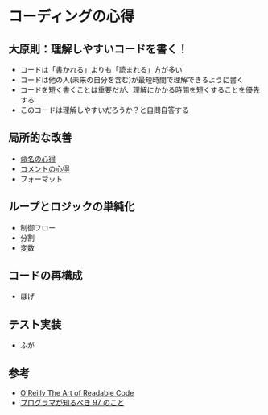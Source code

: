 # コーディングの心得

## 大原則：理解しやすいコードを書く！

- コードは「書かれる」よりも「読まれる」方が多い
- コードは他の人(未来の自分を含む)が最短時間で理解できるように書く
- コードを短く書くことは重要だが、理解にかかる時間を短くすることを優先する
- このコードは理解しやすいだろうか？と自問自答する

## 局所的な改善

- [命名の心得](./naming-guide.md)
- [コメントの心得](./comment-guide.md)
- フォーマット

## ループとロジックの単純化

- 制御フロー
- 分割
- 変数

## コードの再構成

- ほげ

## テスト実装

- ふが

## 参考

- [O'Reilly The Art of Readable Code](https://mcusoft.wordpress.com/wp-content/uploads/2015/04/the-art-of-readable-code.pdf)
- [プログラマが知るべき 97 のこと](https://プログラマが知るべき97のこと.com)
